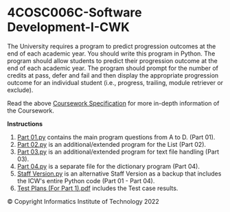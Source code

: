 # 4COSC006C-Software Development-I-CWK

The University requires a program to predict progression outcomes at the end of each academic
year. You should write this program in Python. The program should allow students to predict their progression outcome at the end of each academic year. The program should prompt for the number of credits at pass, defer and fail and then display the appropriate progression outcome for an individual student (i.e.,
progress, trailing, module retriever or exclude).

Read the above [Coursework Specification](https://github.com/AhmedAamil/SD1-Coursework/blob/MAIN/Coursework%20Specification.pdf) for more in-depth information of the Coursework. 

**Instructions**
1. [Part 01.py](https://github.com/AhmedAamil/SD1-Coursework/blob/MAIN/Part%2001.py) contains the main program questions from A to D. (Part 01).
2. [Part 02.py](https://github.com/AhmedAamil/SD1-Coursework/blob/MAIN/Part%2002.py) is an additional/extended program for the List (Part 02).
3. [Part 03.py](https://github.com/AhmedAamil/SD1-Coursework/blob/MAIN/Part%2003.py) is an additional/extended program for text file handling (Part 03).
4. [Part 04.py](https://github.com/AhmedAamil/SD1-Coursework/blob/MAIN/Part%2004.py) is a separate file for the dictionary program (Part 04).
5. [Staff Version.py](https://github.com/AhmedAamil/SD1-Coursework/blob/MAIN/Staff%20Version.py) is an alternative Staff Version as a backup that includes the ICW's entire Python code (Part 01 - Part 04).
6. [Test Plans (For Part 1).pdf](https://github.com/AhmedAamil/SD1-Coursework/blob/MAIN/Coursework%20Specification.pdf) includes the Test case results.


© Copyright Informatics Institute of Technology 2022
